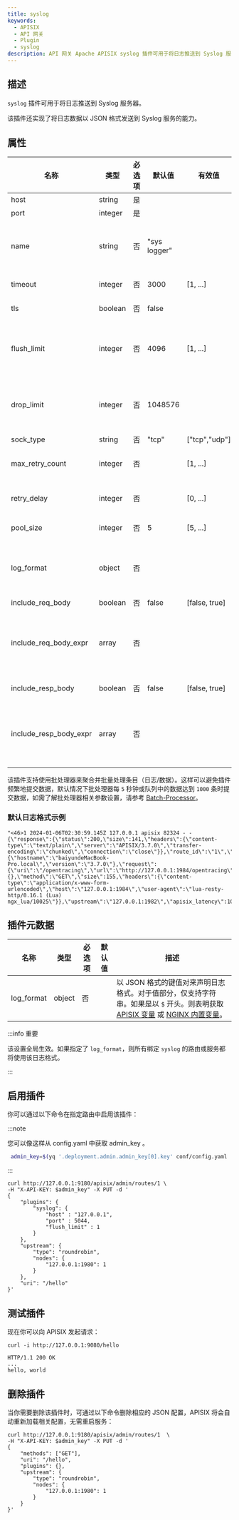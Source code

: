 ```yaml
---
title: syslog
keywords:
  - APISIX
  - API 网关
  - Plugin
  - syslog
description: API 网关 Apache APISIX syslog 插件可用于将日志推送到 Syslog 服务器。
---
```


<!--
#
# Licensed to the Apache Software Foundation (ASF) under one or more
# contributor license agreements.  See the NOTICE file distributed with
# this work for additional information regarding copyright ownership.
# The ASF licenses this file to You under the Apache License, Version 2.0
# (the "License"); you may not use this file except in compliance with
# the License.  You may obtain a copy of the License at
#
#     http://www.apache.org/licenses/LICENSE-2.0
#
# Unless required by applicable law or agreed to in writing, software
# distributed under the License is distributed on an "AS IS" BASIS,
# WITHOUT WARRANTIES OR CONDITIONS OF ANY KIND, either express or implied.
# See the License for the specific language governing permissions and
# limitations under the License.
#
-->

## 描述

`syslog` 插件可用于将日志推送到 Syslog 服务器。

该插件还实现了将日志数据以 JSON 格式发送到 Syslog 服务的能力。

## 属性

| 名称             | 类型     | 必选项 | 默认值       | 有效值        | 描述                                                                                                                                 |
| ---------------- | ------- | ------ | ------------ | ------------- | ------------------------------------------------------------------------------------------------------------------------------------ |
| host             | string  | 是     |              |               | IP 地址或主机名。                                                                                                                      |
| port             | integer | 是     |              |               | 目标上游端口。                                                                                                                         |
| name             | string  | 否     | "sys logger" |               | 标识 logger 的唯一标识符。如果您使用 Prometheus 监视 APISIX 指标，名称将以 `apisix_batch_process_entries` 导出。                                                                                                                |
| timeout          | integer | 否     | 3000         | [1, ...]      | 上游发送数据超时（以毫秒为单位）。                                                                                                       |
| tls              | boolean | 否     | false        |               | 当设置为 `true` 时执行 SSL 验证。                                                                                                       |
| flush_limit      | integer | 否     | 4096         | [1, ...]      | 如果缓冲的消息的大小加上当前消息的大小达到（> =）此限制（以字节为单位），则缓冲的日志消息将被写入日志服务器，默认为 4096（4KB）。              |
| drop_limit       | integer | 否     | 1048576      |               | 如果缓冲的消息的大小加上当前消息的大小大于此限制（以字节为单位），则由于缓冲区大小有限，当前的日志消息将被丢弃，默认为 1048576（1MB）。        |
| sock_type        | string  | 否     | "tcp"        | ["tcp","udp"] | 用于传输层的 IP 协议类型。                                                                                                               |
| max_retry_count  | integer | 否     |              | [1, ...]      | 连接到日志服务器失败或将日志消息发送到日志服务器失败后的最大重试次数。                                                                      |
| retry_delay      | integer | 否     |              | [0, ...]      | 重试连接到日志服务器或重试向日志服务器发送日志消息之前的时间延迟（以毫秒为单位）。                                                           |
| pool_size        | integer | 否     | 5            | [5, ...]      | `sock：keepalive` 使用的 Keepalive 池大小。                                                                                              |
| log_format             | object  | 否   |          |         | 以 JSON 格式的键值对来声明日志格式。对于值部分，仅支持字符串。如果是以 `$` 开头，则表明是要获取 [APISIX 变量](../apisix-variable.md) 或 [NGINX 内置变量](http://nginx.org/en/docs/varindex.html)。 |
| include_req_body | boolean | 否     | false        |  [false, true]    | 当设置为 `true` 时包括请求体。                                                                                                        |
| include_req_body_expr   | array         | 否   |       |               | 当 `include_req_body` 属性设置为 `true` 时的过滤器。只有当此处设置的表达式求值为 `true` 时，才会记录请求体。有关更多信息，请参阅 [lua-resty-expr](https://github.com/api7/lua-resty-expr) 。    |
| include_resp_body       | boolean       | 否   | false | [false, true] | 当设置为 `true` 时，包含响应体。                                                                                                                               |
| include_resp_body_expr  | array         | 否   |       |               | 当 `include_resp_body` 属性设置为 `true` 时进行过滤响应体，并且只有当此处设置的表达式计算结果为 `true` 时，才会记录响应体。更多信息，请参考 [lua-resty-expr](https://github.com/api7/lua-resty-expr)。 |

该插件支持使用批处理器来聚合并批量处理条目（日志/数据）。这样可以避免插件频繁地提交数据，默认情况下批处理器每 `5` 秒钟或队列中的数据达到 `1000` 条时提交数据，如需了解批处理器相关参数设置，请参考 [Batch-Processor](../batch-processor.md#配置)。

### 默认日志格式示例

```text
"<46>1 2024-01-06T02:30:59.145Z 127.0.0.1 apisix 82324 - - {\"response\":{\"status\":200,\"size\":141,\"headers\":{\"content-type\":\"text/plain\",\"server\":\"APISIX/3.7.0\",\"transfer-encoding\":\"chunked\",\"connection\":\"close\"}},\"route_id\":\"1\",\"server\":{\"hostname\":\"baiyundeMacBook-Pro.local\",\"version\":\"3.7.0\"},\"request\":{\"uri\":\"/opentracing\",\"url\":\"http://127.0.0.1:1984/opentracing\",\"querystring\":{},\"method\":\"GET\",\"size\":155,\"headers\":{\"content-type\":\"application/x-www-form-urlencoded\",\"host\":\"127.0.0.1:1984\",\"user-agent\":\"lua-resty-http/0.16.1 (Lua) ngx_lua/10025\"}},\"upstream\":\"127.0.0.1:1982\",\"apisix_latency\":100.99999809265,\"service_id\":\"\",\"upstream_latency\":1,\"start_time\":1704508259044,\"client_ip\":\"127.0.0.1\",\"latency\":101.99999809265}\n"
```

## 插件元数据

| 名称         | 类型     | 必选项 | 默认值 | 描述                                                                                                                                                             |
|------------|--------|-----|-----|----------------------------------------------------------------------------------------------------------------------------------------------------------------|
| log_format | object | 否   |     | 以 JSON 格式的键值对来声明日志格式。对于值部分，仅支持字符串。如果是以 `$` 开头。则表明获取 [APISIX 变量](../../../en/latest/apisix-variable.md) 或 [NGINX 内置变量](http://nginx.org/en/docs/varindex.html)。 |

:::info 重要

该设置全局生效。如果指定了 `log_format`，则所有绑定 `syslog` 的路由或服务都将使用该日志格式。

:::

## 启用插件

你可以通过以下命令在指定路由中启用该插件：

:::note

您可以像这样从 config.yaml 中获取 admin_key 。

```bash
 admin_key=$(yq '.deployment.admin.admin_key[0].key' conf/config.yaml | sed 's/"//g')
```

:::

```shell
curl http://127.0.0.1:9180/apisix/admin/routes/1 \
-H "X-API-KEY: $admin_key" -X PUT -d '
{
    "plugins": {
        "syslog": {
            "host" : "127.0.0.1",
            "port" : 5044,
            "flush_limit" : 1
        }
    },
    "upstream": {
        "type": "roundrobin",
        "nodes": {
            "127.0.0.1:1980": 1
        }
    },
    "uri": "/hello"
}'
```

## 测试插件

现在你可以向 APISIX 发起请求：

```shell
curl -i http://127.0.0.1:9080/hello
```

```
HTTP/1.1 200 OK
...
hello, world
```

## 删除插件

当你需要删除该插件时，可通过以下命令删除相应的 JSON 配置，APISIX 将会自动重新加载相关配置，无需重启服务：

```shell
curl http://127.0.0.1:9180/apisix/admin/routes/1  \
-H "X-API-KEY: $admin_key" -X PUT -d '
{
    "methods": ["GET"],
    "uri": "/hello",
    "plugins": {},
    "upstream": {
        "type": "roundrobin",
        "nodes": {
            "127.0.0.1:1980": 1
        }
    }
}'
```
